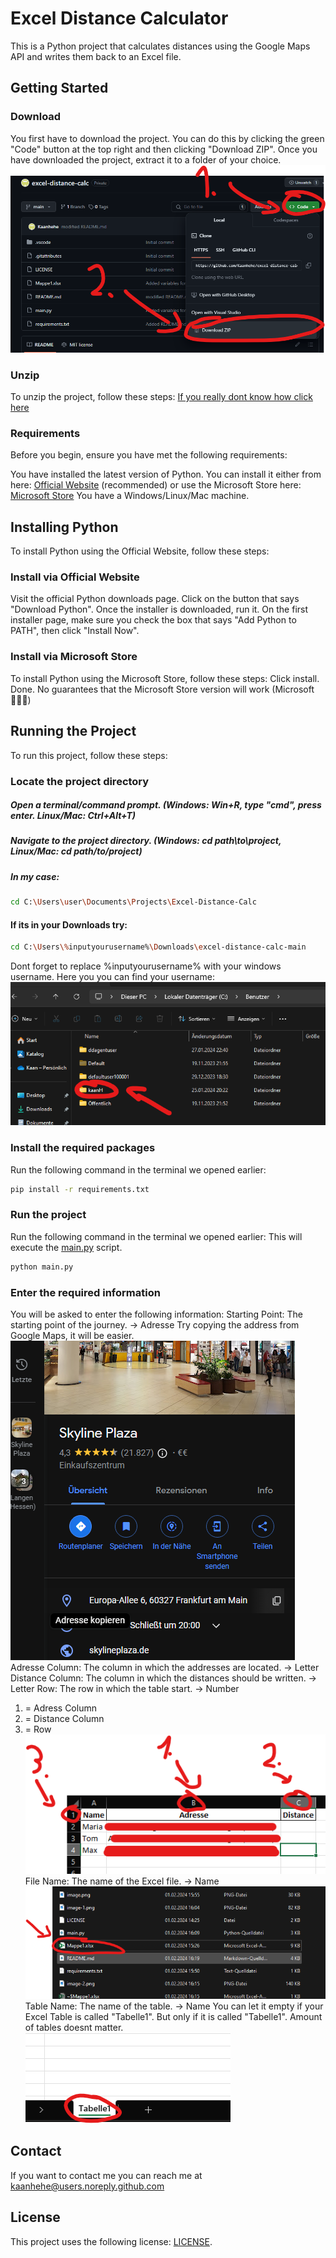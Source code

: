 # Excel Distance Calculator
This is a Python project that calculates distances using the Google Maps API and writes them back to an Excel file.

## Getting Started

### Download
You first have to download the project. You can do this by clicking the green "Code" button at the top right and then clicking "Download ZIP". Once you have downloaded the project, extract it to a folder of your choice.
![How-To](image-1.png)

### Unzip
To unzip the project, follow these steps:
[If you really dont know how click here](https://www.youtube.com/watch?v=XAFwU2BQwHE)
### Requirements
Before you begin, ensure you have met the following requirements:

You have installed the latest version of Python. You can install it either from here: [Official Website](https://www.python.org/downloads/) (recommended) or use the Microsoft Store here: [Microsoft Store](https://www.microsoft.com/en-us/p/python-39/9p7qfqmjrfp7?activetab=pivot:overviewtab)
You have a Windows/Linux/Mac machine.

## Installing Python
To install Python using the Official Website, follow these steps:

### Install via Official Website
Visit the official Python downloads page.
Click on the button that says "Download Python".
Once the installer is downloaded, run it. On the first installer page, make sure you check the box that says "Add Python to PATH", then click "Install Now".

### Install via Microsoft Store
To install Python using the Microsoft Store, follow these steps:
Click install.
Done.
No guarantees that the Microsoft Store version will work (Microsoft 🤷🏿‍♂️)

## Running the Project
To run this project, follow these steps:

### Locate the project directory
##### Open a terminal/command prompt. (Windows: Win+R, type "cmd", press enter. Linux/Mac: Ctrl+Alt+T)
##### Navigate to the project directory. (Windows: cd path\to\project, Linux/Mac: cd path/to/project)
##### In my case:
```bash
cd C:\Users\user\Documents\Projects\Excel-Distance-Calc
```
#### If its in your Downloads try:
```bash
cd C:\Users\%inputyourusername%\Downloads\excel-distance-calc-main
```
Dont forget to replace %inputyourusername% with your windows username.
Here you you can find your username:
![You can find it here](image.png)

### Install the required packages
Run the following command in the terminal we opened earlier:
```bash
pip install -r requirements.txt
```

### Run the project
Run the following command in the terminal we opened earlier:
This will execute the [main.py](main.py) script.
```bash
python main.py
```

### Enter the required information
You will be asked to enter the following information:
Starting Point: The starting point of the journey. -> Adresse
Try copying the address from Google Maps, it will be easier.
![alt text](image-2.png)
Adresse Column: The column in which the addresses are located. -> Letter
Distance Column: The column in which the distances should be written. -> Letter
Row: The row in which the table start. -> Number
1. = Adress Column
2. = Distance Column
3. = Row
![alt text](image-3.png)
File Name: The name of the Excel file. -> Name
![alt text](image-4.png)
Table Name: The name of the table. -> Name
You can let it empty if your Excel Table is called "Tabelle1". But only if it is called "Tabelle1". Amount of tables doesnt matter.
![alt text](image-5.png)



## Contact
If you want to contact me you can reach me at kaanhehe@users.noreply.github.com

## License
This project uses the following license: [LICENSE](LICENSE).